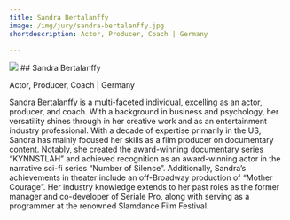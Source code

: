 ```yaml
---
title: Sandra Bertalanffy
image: /img/jury/sandra-bertalanffy.jpg
shortdescription: Actor, Producer, Coach | Germany 

---
```

<img src="/img/jury/sandra-bertalanffy.jpg">
## Sandra Bertalanffy

Actor, Producer, Coach | Germany 

Sandra Bertalanffy is a multi-faceted individual, excelling as an actor, producer, and coach. With a background in business and psychology, her versatility shines through in her creative work and as an entertainment industry professional. With a decade of expertise primarily in the US, Sandra has mainly focused her skills as a film producer on documentary content. Notably, she created the award-winning documentary series “KYNNSTLAH” and achieved recognition as an award-winning actor in the narrative sci-fi series “Number of Silence”. Additionally, Sandra’s achievements in theater include an off-Broadway production of “Mother Courage”. Her industry knowledge extends to her past roles as the former manager and co-developer of Seriale Pro, along with serving as a programmer at the renowned Slamdance Film Festival.




